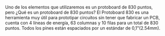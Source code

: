 Uno de los elementos que utilizaremos es un protoboard de 830 puntos, pero ¿Qué es un protoboard de 830 puntos?
El Protoboard 830 es una herramienta muy útil para prototipar circuitos sin tener que fabricar un PCB, cuenta con 4 líneas de energía, 63 columnas y 10 filas para un total de 830 puntos. Todos los pines están espaciados por un estándar de 0,1"(2.54mm).